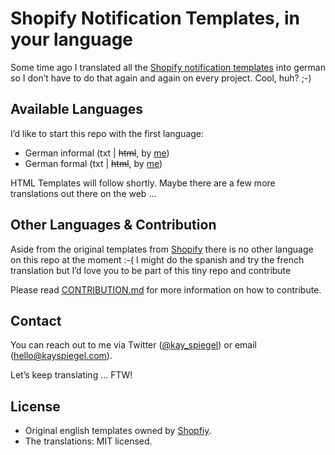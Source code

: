 # Shopify Notification Templates, in your language

Some time ago I translated all the [Shopify notification templates](https://docs.shopify.com/manual/settings/notifications/default-templates) into german so I don’t have to do that again and again on every project. Cool, huh? ;-)

## Available Languages

I’d like to start this repo with the first language:

- German informal (txt | ~~html~~, by [me](https://twitter.com/kay_spiegel))
- German formal (txt | ~~html~~, by [me](https://twitter.com/kay_spiegel))

HTML Templates will follow shortly. Maybe there are a few more translations out there on the web …

## Other Languages & Contribution

Aside from the original templates from [Shopify](https://docs.shopify.com/manual/settings/notifications/default-templates) there is no other language on this repo at the moment :-( I might do the spanish and try the french translation but I’d love you to be part of this tiny repo and contribute

Please read [CONTRIBUTION.md]() for more information on how to contribute.

## Contact

You can reach out to me via Twitter ([@kay_spiegel](https://twitter.com/kay_spiegel)) or email ([hello@kayspiegel.com](mailto:hello@kayspiegel.com)).

Let’s keep translating … FTW!

## License

- Original english templates owned by [Shopfiy](http://www.shopify.com).
- The translations: MIT licensed.